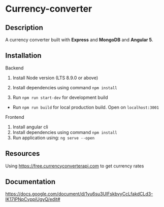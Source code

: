 # Currency-converter

## Description
A currency converter built with **Express** and **MongoDB** and **Angular 5**.

## Installation
Backend
1. Install Node version (LTS 8.9.0 or above)
2. Install dependencies using command
    `npm install`

3. Run `npm run start-dev` for development build

- Run `npm run build` for local production build. Open on `localhost:3001`

Frontend
1. Install angular cli
2. Install dependencies using command
    `npm install`
3. Run application using: `ng serve --open`

## Resources
Using https://free.currencyconverterapi.com to get currency rates

## Documentation
https://docs.google.com/document/d/1yu6su3UlFskbvyCcLfakdCLd3-IK17IPNpCvppiUgyQ/edit#

